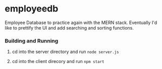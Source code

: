# employeedb
Employee Database to practice again with the MERN stack. Eventually I'd like to prettify the UI and add searching and sorting functions.

### Building and Running

1. cd into the server directory and run 
`node server.js`

2. cd into the client direcory and run 
`npm start`

